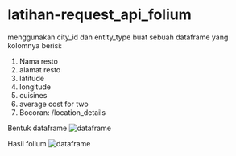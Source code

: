 # latihan-request_api_folium
menggunakan city_id dan entity_type buat sebuah dataframe yang kolomnya berisi:
1. Nama resto
2. alamat resto
3. latitude
4. longitude
5. cuisines
6. average cost for two
7. Bocoran: /location_details

Bentuk dataframe
![dataframe](https://github.com/ridhoaryo/request_api_folium/blob/master/df_food.jpg "Dataframe")

Hasil folium
![dataframe](https://github.com/ridhoaryo/request_api_folium/blob/master/folium.jpg "folium")
